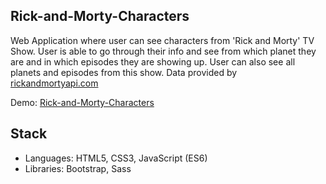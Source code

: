 ## Rick-and-Morty-Characters

Web Application where user can see characters from 'Rick and Morty' TV Show. 
User is able to go through their info and see from which planet they are and in which episodes they are showing up. 
User can also see all planets and episodes from this show. Data provided by [rickandmortyapi.com](https://rickandmortyapi.com/)

Demo: [Rick-and-Morty-Characters](https://nenaddimitrijevic89.github.io/Rick-and-Morty-Characters/)

## Stack

* Languages: HTML5, CSS3, JavaScript (ES6)
* Libraries: Bootstrap, Sass
